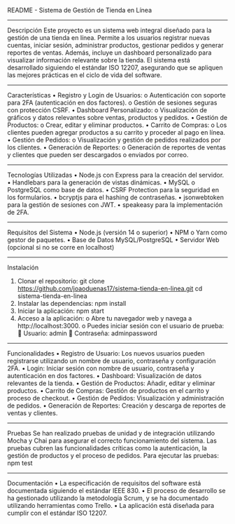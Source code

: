 README - Sistema de Gestión de Tienda en Línea
________________________________________
Descripción
Este proyecto es un sistema web integral diseñado para la gestión de una tienda en línea. Permite a los usuarios registrar nuevas cuentas, iniciar sesión, administrar productos, gestionar pedidos y generar reportes de ventas. Además, incluye un dashboard personalizado para visualizar información relevante sobre la tienda.
El sistema está desarrollado siguiendo el estándar ISO 12207, asegurando que se apliquen las mejores prácticas en el ciclo de vida del software.
________________________________________
Características
•	Registro y Login de Usuarios:
o	Autenticación con soporte para 2FA (autenticación en dos factores).
o	Gestión de sesiones seguras con protección CSRF.
•	Dashboard Personalizado:
o	Visualización de gráficos y datos relevantes sobre ventas, productos y pedidos.
•	Gestión de Productos:
o	Crear, editar y eliminar productos.
•	Carrito de Compras:
o	Los clientes pueden agregar productos a su carrito y proceder al pago en línea.
•	Gestión de Pedidos:
o	Visualización y gestión de pedidos realizados por los clientes.
•	Generación de Reportes:
o	Generación de reportes de ventas y clientes que pueden ser descargados o enviados por correo.
________________________________________
Tecnologías Utilizadas
•	Node.js con Express para la creación del servidor.
•	Handlebars para la generación de vistas dinámicas.
•	MySQL o PostgreSQL como base de datos.
•	CSRF Protection para la seguridad en los formularios.
•	bcryptjs para el hashing de contraseñas.
•	jsonwebtoken para la gestión de sesiones con JWT.
•	speakeasy para la implementación de 2FA.
________________________________________
Requisitos del Sistema
•	Node.js (versión 14 o superior)
•	NPM o Yarn como gestor de paquetes.
•	Base de Datos MySQL/PostgreSQL
•	Servidor Web (opcional si no se corre en localhost)
________________________________________
Instalación
1.	Clonar el repositorio:
git clone https://github.com/joaoduenas17/sistema-tienda-en-linea.git
cd sistema-tienda-en-linea
2.	Instalar las dependencias:
npm install
3.	Iniciar la aplicación:
npm start
4.	Acceso a la aplicación:
o	Abre tu navegador web y navega a http://localhost:3000.
o	Puedes iniciar sesión con el usuario de prueba:
	Usuario: admin
	Contraseña: adminpassword
________________________________________
Funcionalidades
•	Registro de Usuario: Los nuevos usuarios pueden registrarse utilizando un nombre de usuario, contraseña y configuración 2FA.
•	Login: Iniciar sesión con nombre de usuario, contraseña y autenticación en dos factores.
•	Dashboard: Visualización de datos relevantes de la tienda.
•	Gestión de Productos: Añadir, editar y eliminar productos.
•	Carrito de Compras: Gestión de productos en el carrito y proceso de checkout.
•	Gestión de Pedidos: Visualización y administración de pedidos.
•	Generación de Reportes: Creación y descarga de reportes de ventas y clientes.
________________________________________
Pruebas
Se han realizado pruebas de unidad y de integración utilizando Mocha y Chai para asegurar el correcto funcionamiento del sistema. Las pruebas cubren las funcionalidades críticas como la autenticación, la gestión de productos y el proceso de pedidos.
Para ejecutar las pruebas:
npm test
________________________________________
Documentación
•	La especificación de requisitos del software está documentada siguiendo el estándar IEEE 830.
•	El proceso de desarrollo se ha gestionado utilizando la metodología Scrum, y se ha documentado utilizando herramientas como Trello.
•	La aplicación está diseñada para cumplir con el estándar ISO 12207.
